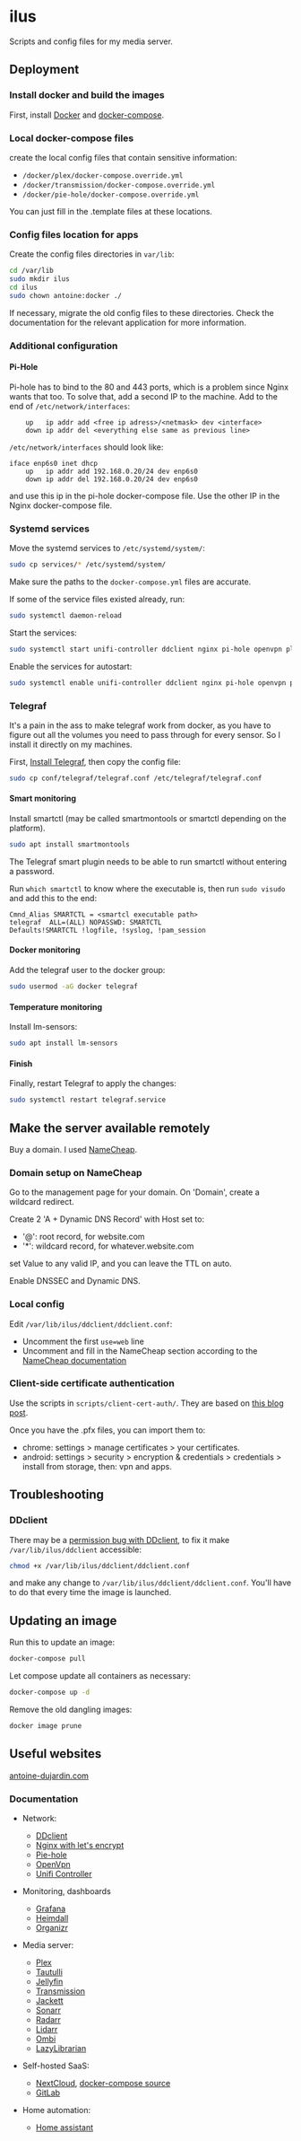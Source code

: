 # ilus
Scripts and config files for my media server.

## Deployment

### Install docker and build the images

First, install [Docker](https://docs.docker.com/install/) and [docker-compose](https://docs.docker.com/compose/install/).

### Local docker-compose files

create the local config files that contain sensitive information:

- `/docker/plex/docker-compose.override.yml`
- `/docker/transmission/docker-compose.override.yml`
- `/docker/pie-hole/docker-compose.override.yml`

You can just fill in the .template files at these locations.

### Config files location for apps

Create the config files directories in `var/lib`:

```bash
cd /var/lib
sudo mkdir ilus
cd ilus
sudo chown antoine:docker ./
```

If necessary, migrate the old config files to these directories. Check the documentation for the relevant application for more information.

### Additional configuration

#### Pi-Hole

Pi-hole has to bind to the 80 and 443 ports, which is a problem since Nginx wants that too. To solve that, add a second IP to the machine. Add to the end of `/etc/network/interfaces`:

```
    up   ip addr add <free ip adress>/<netmask> dev <interface>
    down ip addr del <everything else same as previous line>
```

`/etc/network/interfaces` should look like:

```
iface enp6s0 inet dhcp
    up   ip addr add 192.168.0.20/24 dev enp6s0
    down ip addr del 192.168.0.20/24 dev enp6s0
```

and use this ip in the pi-hole docker-compose file. Use the other IP in the Nginx docker-compose file.

### Systemd services

Move the systemd services to `/etc/systemd/system/`:

```bash
sudo cp services/* /etc/systemd/system/
```

Make sure the paths to the `docker-compose.yml` files are accurate.

If some of the service files existed already, run:

```bash
sudo systemctl daemon-reload
```

Start the services:

```bash
sudo systemctl start unifi-controller ddclient nginx pi-hole openvpn plex tautulli jellyfin transmission jackett sonarr radarr lidarr lazylibrarian ombi nextcloud grafana home-assistant organizr heimdall
```

Enable the services for autostart:

```bash
sudo systemctl enable unifi-controller ddclient nginx pi-hole openvpn plex tautulli jellyfin transmission jackett sonarr radarr lidarr lazylibrarian ombi nextcloud grafana home-assistant organizr heimdall
```

### Telegraf

It's a pain in the ass to make telegraf work from docker, as you have to figure out all the volumes you need to pass through for every sensor. So I install it directly on my machines.

First, [Install Telegraf](https://docs.influxdata.com/telegraf/v1.13/introduction/installation/), then copy the config file:

```bash
sudo cp conf/telegraf/telegraf.conf /etc/telegraf/telegraf.conf
```

#### Smart monitoring

Install smartctl (may be called smartmontools or smartctl depending on the platform).

```bash
sudo apt install smartmontools
```

The Telegraf smart plugin needs to be able to run smartctl without entering a password. 

Run `which smartctl` to know where the executable is, then run `sudo visudo` and add this to the end:

```
Cmnd_Alias SMARTCTL = <smartcl executable path>
telegraf  ALL=(ALL) NOPASSWD: SMARTCTL
Defaults!SMARTCTL !logfile, !syslog, !pam_session
```

#### Docker monitoring

Add the telegraf user to the docker group:

```bash
sudo usermod -aG docker telegraf
```

#### Temperature monitoring

Install lm-sensors:

```bash
sudo apt install lm-sensors
```

#### Finish

Finally, restart Telegraf to apply the changes:

```bash
sudo systemctl restart telegraf.service
```

## Make the server available remotely

Buy a domain. I used [NameCheap](https://namecheap.com).

### Domain setup on NameCheap

Go to the management page for your domain. On 'Domain', create a wildcard redirect.

Create 2 'A + Dynamic DNS Record' with Host set to:

- '@': root record, for website.com
- '*': wildcard record, for whatever.website.com

set Value to any valid IP, and you can leave the TTL on auto.

Enable DNSSEC and Dynamic DNS.

### Local config

Edit `/var/lib/ilus/ddclient/ddclient.conf`:

- Uncomment the first `use=web` line
- Uncomment and fill in the NameCheap section according to the [NameCheap documentation](https://www.namecheap.com/support/knowledgebase/article.aspx/583/11/how-do-i-configure-ddclient)

### Client-side certificate authentication

Use the scripts in `scripts/client-cert-auth/`. They are based on [this blog post](https://fardog.io/blog/2017/12/30/client-side-certificate-authentication-with-nginx/).

Once you have the .pfx files, you can import them to:

- chrome: settings > manage certificates > your certificates.
- android: settings > security > encryption & credentials > credentials > install from storage, then: vpn and apps.

## Troubleshooting

### DDclient

There may be a [permission bug with DDclient](https://github.com/linuxserver/docker-ddclient/issues/32), to fix it make `/var/lib/ilus/ddclient` accessible:

```bash
chmod +x /var/lib/ilus/ddclient/ddclient.conf
```

and make any change to `/var/lib/ilus/ddclient/ddclient.conf`. You'll have to do that every time the image is launched.

## Updating an image

Run this to update an image:

```bash
docker-compose pull
```

Let compose update all containers as necessary:

```bash
docker-compose up -d
```

Remove the old dangling images:

```bash
docker image prune
```

## Useful websites

[antoine-dujardin.com](http://antoine-dujardin.com)

### Documentation

- Network:
    - [DDclient](https://hub.docker.com/r/linuxserver/ddclient)
    - [Nginx with let's encrypt](https://github.com/linuxserver/docker-letsencrypt/blob/master/README.md)
    - [Pie-hole](https://github.com/pi-hole/docker-pi-hole/)
    - [OpenVpn](https://hub.docker.com/r/linuxserver/openvpn-as/)
    - [Unifi Controller](https://hub.docker.com/r/linuxserver/unifi)

- Monitoring, dashboards
    - [Grafana](https://grafana.com/docs/grafana/latest/installation/docker/)
    - [Heimdall](https://hub.docker.com/r/linuxserver/heimdall)
    - [Organizr](https://hub.docker.com/r/linuxserver/organizr)

- Media server:
    - [Plex](https://github.com/plexinc/pms-docker)
    - [Tautulli](https://github.com/Tautulli/Tautulli-Docker)
    - [Jellyfin](https://jellyfin.org/docs/general/administration/installing.html#official-docker-hub)
    - [Transmission](https://haugene.github.io/docker-transmission-openvpn/)
    - [Jackett](https://hub.docker.com/r/linuxserver/jackett)
    - [Sonarr](https://hub.docker.com/r/linuxserver/sonarr)
    - [Radarr](https://hub.docker.com/r/linuxserver/radarr)
    - [Lidarr](https://hub.docker.com/r/linuxserver/lidarr)
    - [Ombi](https://hub.docker.com/r/linuxserver/ombi)
    - [LazyLibrarian](https://hub.docker.com/r/linuxserver/lazylibrarian)

- Self-hosted SaaS:
    - [NextCloud](https://hub.docker.com/_/nextcloud/), [docker-compose source](https://github.com/nextcloud/docker/blob/master/.examples/docker-compose/insecure/postgres/apache/docker-compose.yml)
    - [GitLab](https://docs.gitlab.com/omnibus/docker/)

- Home automation:
    - [Home assistant](https://www.home-assistant.io/docs/installation/docker/)
